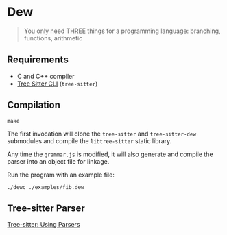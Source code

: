 # Dew

> You only need THREE things for a programming language: branching, functions,
> arithmetic

## Requirements

- C and C++ compiler
- [Tree Sitter CLI](https://github.com/tree-sitter/tree-sitter/blob/master/cli/README.md)
  (`tree-sitter`)

## Compilation

```
make
```

The first invocation will clone the `tree-sitter` and `tree-sitter-dew`
submodules and compile the `libtree-sitter` static library.

Any time the `grammar.js` is modified, it will also generate and compile the
parser into an object file for linkage.

Run the program with an example file:

```
./dewc ./examples/fib.dew
```

## Tree-sitter Parser

[Tree-sitter: Using Parsers](https://tree-sitter.github.io/tree-sitter/using-parsers)
